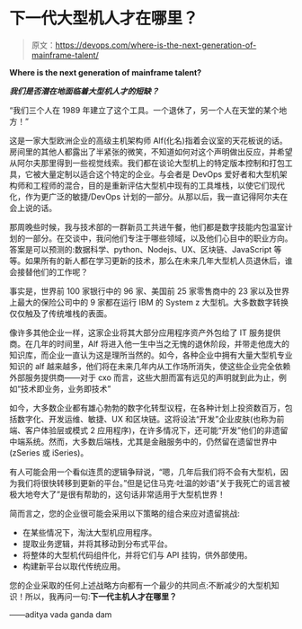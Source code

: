 # 下一代大型机人才在哪里？

> 原文：<https://devops.com/where-is-the-next-generation-of-mainframe-talent/>

**Where is the next generation of mainframe talent?**

***我们是否潜在地面临着大型机人才的短缺？***

“我们三个人在 1989 年建立了这个工具。一个退休了，另一个人在天堂的某个地方！”

这是一家大型欧洲企业的高级主机架构师 Alf(化名)指着会议室的天花板说的话。房间里的其他人都露出了半紧张的微笑，不知道如何对这个声明做出反应，并希望从阿尔夫那里得到一些视觉线索。我们都在谈论大型机上的特定版本控制和打包工具，它被大量定制以适合这个特定的企业。与会者是 DevOps 爱好者和大型机架构师和工程师的混合，目的是重新评估大型机中现有的工具堆栈，以使它们现代化，作为更广泛的敏捷/DevOps 计划的一部分。从那以后，我一直记得阿尔夫在会上说的话。

那周晚些时候，我与技术部的一群新员工共进午餐，他们都是数字技能内包温室计划的一部分。在交谈中，我问他们专注于哪些领域，以及他们心目中的职业方向。答案是可以预测的:数据科学、python、Nodejs、UX、区块链、JavaScript 等等。如果所有的新人都在学习更新的技术，那么在未来几年大型机人员退休后，谁会接替他们的工作呢？

事实是，世界前 100 家银行中的 96 家、美国前 25 家零售商中的 23 家以及世界上最大的保险公司中的 9 家都在运行 IBM 的 System z 大型机。大多数数字转换仅仅触及了传统堆栈的表面。

像许多其他企业一样，这家企业将其大部分应用程序资产外包给了 IT 服务提供商。在几年的时间里，Alf 将进入他一生中当之无愧的退休阶段，并带走他庞大的知识库，而企业一直认为这是理所当然的。如今，各种企业中拥有大量大型机专业知识的 alf 越来越多，他们将在未来几年内从工作场所消失，使这些企业完全依赖外部服务提供商——对于 cxo 而言，这些大胆而富有远见的声明就到此为止，例如“技术即业务，业务即技术”

如今，大多数企业都有雄心勃勃的数字化转型议程，在各种计划上投资数百万，包括数字化、开发运维、敏捷、UX 和区块链。这将设法“开发”企业皮肤(也称为前端、客户体验层或模式 2 应用程序)，在许多情况下，还可能“开发”他们的非遗留中端系统。然而，大多数后端栈，尤其是金融服务中的，仍然留在遗留世界中(zSeries 或 iSeries)。

有人可能会用一个看似连贯的逻辑争辩说，“嗯，几年后我们将不会有大型机，因为我们将很快转移到更新的平台。”但是记住马克·吐温的妙语“关于我死亡的谣言被极大地夸大了”是很有帮助的，这句话非常适用于大型机世界！

简而言之，您的企业很可能会采用以下策略的组合来应对遗留挑战:

*   在某些情况下，淘汰大型机应用程序。
*   提取业务逻辑，并将其移动到分布式平台。
*   将整体的大型机代码组件化，并将它们与 API 挂钩，供外部使用。
*   构建新平台以取代传统应用。

您的企业采取的任何上述战略方向都有一个最少的共同点:不断减少的大型机知识！所以，我再问一句:**下一代主机人才在哪里？**

——aditya vada ganda dam
